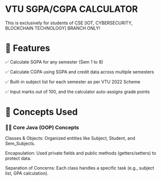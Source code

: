 # VTU SGPA/CGPA CALCULATOR

This is exclusively for students of CSE [IOT, CYBERSECURITY, BLOCKCHAIN TECHNOLOGY] BRANCH ONLY!

# 🎯 Features

✅ Calculate SGPA for any semester (Sem 1 to 8)

✅ Calculate CGPA using SGPA and credit data across multiple semesters

✅ Built-in subject list for each semester as per VTU 2022 Scheme

✅ Input marks out of 100, and the calculator auto-assigns grade points


# 🧠 Concepts Used

### 👨‍💻 Core Java (OOP) Concepts

Classes & Objects: Organized entities like Subject, Student, and Sem_Subjects.

Encapsulation: Used private fields and public methods (getters/setters) to protect data.

Separation of Concerns: Each class handles a specific task (e.g., subject list, GPA calculation).

